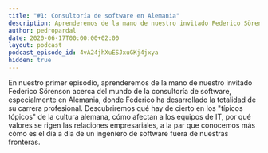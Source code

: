 ```yaml
---
title: "#1: Consultoría de software en Alemania"
description: Aprenderemos de la mano de nuestro invitado Federico Sörenson acerca del mundo de la consultoría de software, especialmente en Alemania, donde Federico ha desarrollado la totalidad de su carrera profesional
author: pedropardal
date: 2020-06-17T00:00:00+02:00
layout: podcast
podcast_episode_id: 4vA24jhXuESJxuGKj4jxya
hidden: true
---
```


En nuestro primer episodio, aprenderemos de la mano de nuestro invitado Federico Sörenson acerca del mundo de la consultoría de software, especialmente en Alemania, donde Federico ha desarrollado la totalidad de su carrera profesional. Descubriremos qué hay de cierto en los "típicos tópicos" de la cultura alemana, cómo afectan a los equipos de IT, por qué valores se rigen las relaciones empresariales, a la par que conocemos más cómo es el día a día de un ingeniero de software fuera de nuestras fronteras.
